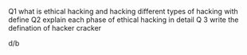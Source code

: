 Q1
what is ethical hacking and hacking different types of hacking with define
Q2 
explain each phase of ethical hacking in detail 
Q 3
write the defination of 
hacker 
cracker 

d/b 

